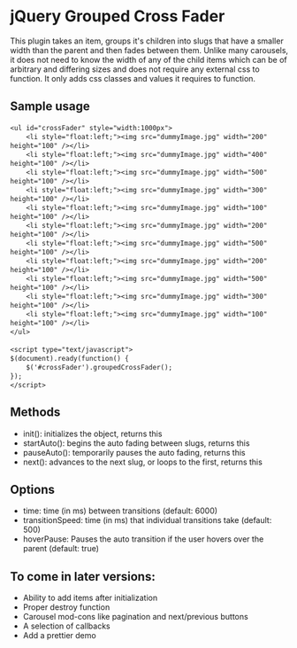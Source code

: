 jQuery Grouped Cross Fader
==========================

This plugin takes an item, groups it's children into slugs that have a smaller 
width than the parent and then fades between them. Unlike many carousels, it 
does not need to know the width of any of the child items which can be of 
arbitrary and differing sizes and does not require any external css to function. 
It only adds css classes and values it requires to function.

Sample usage
------------

    <ul id="crossFader" style="width:1000px">
        <li style="float:left;"><img src="dummyImage.jpg" width="200" height="100" /></li>
        <li style="float:left;"><img src="dummyImage.jpg" width="400" height="100" /></li>
        <li style="float:left;"><img src="dummyImage.jpg" width="500" height="100" /></li>
        <li style="float:left;"><img src="dummyImage.jpg" width="300" height="100" /></li>
        <li style="float:left;"><img src="dummyImage.jpg" width="100" height="100" /></li>
        <li style="float:left;"><img src="dummyImage.jpg" width="200" height="100" /></li>
        <li style="float:left;"><img src="dummyImage.jpg" width="500" height="100" /></li>
        <li style="float:left;"><img src="dummyImage.jpg" width="200" height="100" /></li>
        <li style="float:left;"><img src="dummyImage.jpg" width="500" height="100" /></li>
        <li style="float:left;"><img src="dummyImage.jpg" width="300" height="100" /></li>
        <li style="float:left;"><img src="dummyImage.jpg" width="100" height="100" /></li>
    </ul>
    
    <script type="text/javascript">
    $(document).ready(function() { 
        $('#crossFader').groupedCrossFader();
    });
    </script>

Methods
-------

* init(): initializes the object, returns this
* startAuto(): begins the auto fading between slugs, returns this
* pauseAuto(): temporarily pauses the auto fading, returns this
* next(): advances to the next slug, or loops to the first, returns this

Options
-------
* time: time (in ms) between transitions (default: 6000) 
* transitionSpeed: time (in ms) that individual transitions take (default: 500)
* hoverPause: Pauses the auto transition if the user hovers over the parent (default: true)


To come in later versions:
--------------------------

* Ability to add items after initialization
* Proper destroy function
* Carousel mod-cons like pagination and next/previous buttons
* A selection of callbacks
* Add a prettier demo
